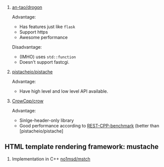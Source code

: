  1. [an-tao/drogon](https://github.com/an-tao/drogon)
    
    Advantage:
     - Has features just like `flask`
     - Support https
     - Awesome performance
    
    Disadvantage:
     - (IMHO) uses `std::function`
     - Doesn't support fastcgi.

 2. [pistacheio/pistache](https://github.com/pistacheio/pistache)
 
    Advantage:
     - Have high level and low level API available.

 3. [CrowCpp/crow](https://github.com/CrowCpp/crow)
    
    Advantage:
     - Sinlge-header-only library
     - Good performance according to [REST-CPP-benchmark] (better than [pistacheio/pistache]

## HTML template rendering framework: mustache
 1. Implementation in C++ [no1msd/mstch](https://github.com/no1msd/mstch)

[REST-CPP-benchmark]: https://github.com/guteksan/REST-CPP-benchmark
